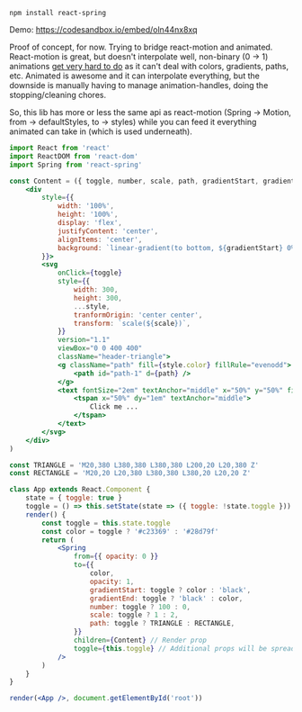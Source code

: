     npm install react-spring

Demo: https://codesandbox.io/embed/oln44nx8xq

Proof of concept, for now. Trying to bridge react-motion and animated. React-motion is great, but doesn't interpolate well, non-binary (0 -> 1) animations [get very hard to do](https://github.com/chenglou/react-motion/issues/526) as it can't deal with colors, gradients, paths, etc. Animated is awesome and it can interpolate everything, but the downside is manually having to manage animation-handles, doing the stopping/cleaning chores.

So, this lib has more or less the same api as react-motion (Spring -> Motion, from -> defaultStyles, to -> styles) while you can feed it everything animated can take in (which is used underneath). 

```jsx
import React from 'react'
import ReactDOM from 'react-dom'
import Spring from 'react-spring'

const Content = ({ toggle, number, scale, path, gradientStart, gradientEnd, ...style }) => (
    <div
        style={{
            width: '100%',
            height: '100%',
            display: 'flex',
            justifyContent: 'center',
            alignItems: 'center',
            background: `linear-gradient(to bottom, ${gradientStart} 0%, ${gradientEnd} 100%)`,
        }}>
        <svg
            onClick={toggle}
            style={{
                width: 300,
                height: 300,
                ...style,
                tranformOrigin: 'center center',
                transform: `scale(${scale})`,
            }}
            version="1.1"
            viewBox="0 0 400 400"
            className="header-triangle">
            <g className="path" fill={style.color} fillRule="evenodd">
                <path id="path-1" d={path} />
            </g>
            <text fontSize="2em" textAnchor="middle" x="50%" y="50%" fill="#FFFFFF">
                <tspan x="50%" dy="1em" textAnchor="middle">
                    Click me ...
                </tspan>
            </text>
        </svg>
    </div>
)

const TRIANGLE = 'M20,380 L380,380 L380,380 L200,20 L20,380 Z'
const RECTANGLE = 'M20,20 L20,380 L380,380 L380,20 L20,20 Z'

class App extends React.Component {
    state = { toggle: true }
    toggle = () => this.setState(state => ({ toggle: !state.toggle }))
    render() {
        const toggle = this.state.toggle
        const color = toggle ? '#c23369' : '#28d79f'
        return (
            <Spring
                from={{ opacity: 0 }}
                to={{
                    color,
                    opacity: 1,
                    gradientStart: toggle ? color : 'black',
                    gradientEnd: toggle ? 'black' : color,
                    number: toggle ? 100 : 0,
                    scale: toggle ? 1 : 2,
                    path: toggle ? TRIANGLE : RECTANGLE,
                }}
                children={Content} // Render prop
                toggle={this.toggle} // Additional props will be spread over the child
            />
        )
    }
}

render(<App />, document.getElementById('root'))
```
